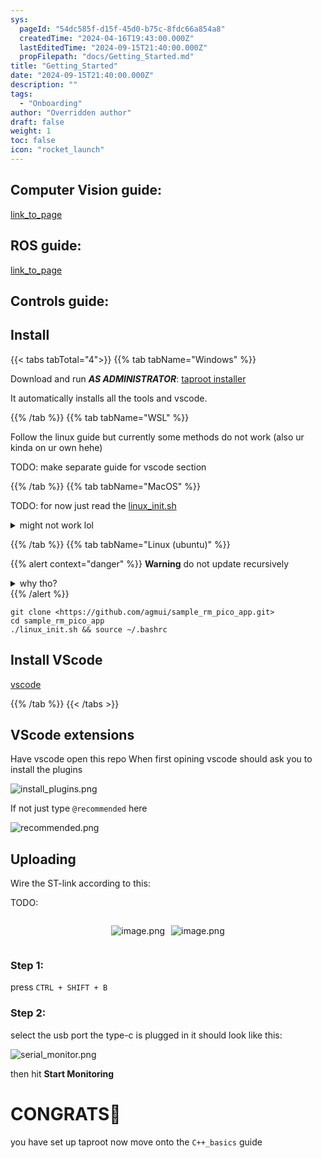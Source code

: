 ```yaml
---
sys:
  pageId: "54dc585f-d15f-45d0-b75c-8fdc66a854a8"
  createdTime: "2024-04-16T19:43:00.000Z"
  lastEditedTime: "2024-09-15T21:40:00.000Z"
  propFilepath: "docs/Getting_Started.md"
title: "Getting_Started"
date: "2024-09-15T21:40:00.000Z"
description: ""
tags:
  - "Onboarding"
author: "Overridden author"
draft: false
weight: 1
toc: false
icon: "rocket_launch"
---
```


## Computer Vision guide:

[link_to_page](86d45bc0-388b-4d26-8848-44f255f73d0e)

## ROS guide:

[link_to_page](3c76c1de-ec8f-46d6-8b0a-294005edc2d5)

## Controls guide:

## Install

{{< tabs tabTotal="4">}}
{{% tab tabName="Windows" %}}

Download and run _**AS ADMINISTRATOR**_: [taproot installer](https://github.com/Thornbots/TeachingFreshies/releases/tag/1.0)

It automatically installs all the tools and vscode.

{{% /tab %}}
{{% tab tabName="WSL" %}}

Follow the linux guide but currently some methods do not work (also ur kinda on ur own hehe)

TODO: make separate guide for vscode section

{{% /tab %}}
{{% tab tabName="MacOS" %}}

TODO: for now just read the [linux_init.sh](https://github.com/agmui/sample_rm_pico_app/blob/main/linux_init.sh)

<details>
<summary>might not work lol</summary>

`brew install libusb pkg-config`

Next install: [vscode](https://code.visualstudio.com/Download)

</details>

{{% /tab %}}
{{% tab tabName="Linux (ubuntu)" %}}

{{% alert context="danger" %}}
**Warning** do not update recursively
<details>
<summary>why tho?</summary>
There are some submodules that may go on for a while (like tinyusb) and I highly
recommend you don't need to get them.
If you want to see what submodules I update just look in `linux_init.sh`
</details>
{{% /alert %}}

```shell
git clone <https://github.com/agmui/sample_rm_pico_app.git>
cd sample_rm_pico_app
./linux_init.sh && source ~/.bashrc
```

## Install VScode

[vscode](https://code.visualstudio.com/Download)

{{% /tab %}}
{{< /tabs >}}

## VScode extensions

Have vscode open this repo
When first opining vscode should ask you to install the plugins

![install_plugins.png](https://prod-files-secure.s3.us-west-2.amazonaws.com/d518164a-d88e-44d1-a4ee-3adb3bd8bce0/89bd30f0-1825-4e77-867b-0a41ce370880/install_plugins.png?X-Amz-Algorithm=AWS4-HMAC-SHA256&X-Amz-Content-Sha256=UNSIGNED-PAYLOAD&X-Amz-Credential=ASIAZI2LB466UFDXWX2K%2F20250214%2Fus-west-2%2Fs3%2Faws4_request&X-Amz-Date=20250214T050749Z&X-Amz-Expires=3600&X-Amz-Security-Token=IQoJb3JpZ2luX2VjEPv%2F%2F%2F%2F%2F%2F%2F%2F%2F%2FwEaCXVzLXdlc3QtMiJHMEUCIQCATHr3hNtWnoRZtRpWJt2%2FCo5FDsN9M3rY1IIvD5Vo2gIgANt262wIcjJ0BtlbIshTd7CQ0e2e%2F1m8Jevj3z5ez8Qq%2FwMIJBAAGgw2Mzc0MjMxODM4MDUiDLSIVgCzXbeWRFxn3yrcAzRDX9UHls8vyrkTJzkttMHofGNB352OCsw4K0lmkYubkescl%2BvqkQPf3hQZLd6U2KSGAyVPtLNbrBcC0qliUzIjnWrsyv7exJoEhdU%2FBfgx%2Bxjbpn%2BS3%2F5hSqFRF4lIzGRtWC0tk3NVj7H5KfXSdXWcqziYsNYqbb7x%2FdQNYrvp%2FzOaQMSlW1FR7IALFAKN%2FfiTMqSWONxIkqxx7tBSHLjp85tHYeiO9YC1ZNe9%2ByEXHKVONacgZDLg7bJht1V5fMulapZ7H0tOAkPqW6qvt0SFXY4RKvJVieEx%2FK8YTwPWQ4fU%2FirzyvjRhPjA7b68FZTdWXd5j2fvmpEsuWSZbLul2%2BgUxRXLePCXD3MnmuxGnGhpJcAAF8I2DrFiFu4%2Fbziixl2%2BgavgfU3XfhIZ%2Fy0S44G9MZtbtR4UNBIZ1FX5cSCSoNMHySNgiRkzohDBUcI3UTOus6N5i1f89f1MqvU131ObQ5KNp7gOfcMGLgYkghDhzzWKPHwX7GCL5ECk5A3sBw8BJx1B9jzDX46Yqhxaq55X%2Fj9QtsayJ10cRA9eVMKg4w40nZxGt0EWYlYdtQnUk%2FfIIicbk5tfHcJKiJoxCQ8%2Baptw2C8dpo6Yn%2FCYGqkqzQC2dFqrcMphMOLqur0GOqUBL%2FFDvgsvR28mWZ7FmvJRexgc02%2FF%2BLDqGJfumU40V6DSgM6rWnPyfENyt4B5tjxgOL2rSm%2FgLAiydmiJFtdSinDWk7wcUH3R%2BnL0Y3EpKezYdoxXtFzy%2FolWJ54Os806yOQFuTFdx3Do8J8ul2OJD59OA5H4I2W4fTjYdgMJNxLLmmmhVidvEo7GzeTvfWHUoL34og9kHa77eWAFZubRtTPNG2ba&X-Amz-Signature=55d293a8e13105a18e0034b3857f07099812f72a470614ef99116c177ff387d2&X-Amz-SignedHeaders=host&x-id=GetObject)

If not just type `@recommended` here  

![recommended.png](https://prod-files-secure.s3.us-west-2.amazonaws.com/d518164a-d88e-44d1-a4ee-3adb3bd8bce0/61e661e9-5d85-4dfc-be0d-8d2097a5e793/recommended.png?X-Amz-Algorithm=AWS4-HMAC-SHA256&X-Amz-Content-Sha256=UNSIGNED-PAYLOAD&X-Amz-Credential=ASIAZI2LB466UFDXWX2K%2F20250214%2Fus-west-2%2Fs3%2Faws4_request&X-Amz-Date=20250214T050749Z&X-Amz-Expires=3600&X-Amz-Security-Token=IQoJb3JpZ2luX2VjEPv%2F%2F%2F%2F%2F%2F%2F%2F%2F%2FwEaCXVzLXdlc3QtMiJHMEUCIQCATHr3hNtWnoRZtRpWJt2%2FCo5FDsN9M3rY1IIvD5Vo2gIgANt262wIcjJ0BtlbIshTd7CQ0e2e%2F1m8Jevj3z5ez8Qq%2FwMIJBAAGgw2Mzc0MjMxODM4MDUiDLSIVgCzXbeWRFxn3yrcAzRDX9UHls8vyrkTJzkttMHofGNB352OCsw4K0lmkYubkescl%2BvqkQPf3hQZLd6U2KSGAyVPtLNbrBcC0qliUzIjnWrsyv7exJoEhdU%2FBfgx%2Bxjbpn%2BS3%2F5hSqFRF4lIzGRtWC0tk3NVj7H5KfXSdXWcqziYsNYqbb7x%2FdQNYrvp%2FzOaQMSlW1FR7IALFAKN%2FfiTMqSWONxIkqxx7tBSHLjp85tHYeiO9YC1ZNe9%2ByEXHKVONacgZDLg7bJht1V5fMulapZ7H0tOAkPqW6qvt0SFXY4RKvJVieEx%2FK8YTwPWQ4fU%2FirzyvjRhPjA7b68FZTdWXd5j2fvmpEsuWSZbLul2%2BgUxRXLePCXD3MnmuxGnGhpJcAAF8I2DrFiFu4%2Fbziixl2%2BgavgfU3XfhIZ%2Fy0S44G9MZtbtR4UNBIZ1FX5cSCSoNMHySNgiRkzohDBUcI3UTOus6N5i1f89f1MqvU131ObQ5KNp7gOfcMGLgYkghDhzzWKPHwX7GCL5ECk5A3sBw8BJx1B9jzDX46Yqhxaq55X%2Fj9QtsayJ10cRA9eVMKg4w40nZxGt0EWYlYdtQnUk%2FfIIicbk5tfHcJKiJoxCQ8%2Baptw2C8dpo6Yn%2FCYGqkqzQC2dFqrcMphMOLqur0GOqUBL%2FFDvgsvR28mWZ7FmvJRexgc02%2FF%2BLDqGJfumU40V6DSgM6rWnPyfENyt4B5tjxgOL2rSm%2FgLAiydmiJFtdSinDWk7wcUH3R%2BnL0Y3EpKezYdoxXtFzy%2FolWJ54Os806yOQFuTFdx3Do8J8ul2OJD59OA5H4I2W4fTjYdgMJNxLLmmmhVidvEo7GzeTvfWHUoL34og9kHa77eWAFZubRtTPNG2ba&X-Amz-Signature=bb06ca92234700a601484b52a7baeb58e0940a5d1203731dcea3597421c680a3&X-Amz-SignedHeaders=host&x-id=GetObject)

## Uploading

Wire the ST-link according to this:

TODO:

<div style="display: flex;flex-direction: row; column-gap:10px; max-width: 630px;justify-content: center;">
<div>

![image.png](https://prod-files-secure.s3.us-west-2.amazonaws.com/d518164a-d88e-44d1-a4ee-3adb3bd8bce0/210ecb78-1116-4d7b-b9b7-2292f66fa2c2/image.png?X-Amz-Algorithm=AWS4-HMAC-SHA256&X-Amz-Content-Sha256=UNSIGNED-PAYLOAD&X-Amz-Credential=ASIAZI2LB4663B5VHU2P%2F20250214%2Fus-west-2%2Fs3%2Faws4_request&X-Amz-Date=20250214T050751Z&X-Amz-Expires=3600&X-Amz-Security-Token=IQoJb3JpZ2luX2VjEPv%2F%2F%2F%2F%2F%2F%2F%2F%2F%2FwEaCXVzLXdlc3QtMiJHMEUCIGjRWRoMuUAH%2BKoN9OQVondS%2BDhH6KOby6rkks2ulCZpAiEA8Assjj8FKmcyHhlCqOrSoV0aBTx%2FNEFbKiqkrFKbF7Yq%2FwMIJBAAGgw2Mzc0MjMxODM4MDUiDE67isLPY%2BO00bqNrircA0YQuz%2FDzjO0FnVHfzRhZa4I0fNoaJKgFIqmE62Il5bj1XJMAZj8LDFB1sxF9CnCYqJFMphY%2FMsbDZfpjPmMiMZMiz3hmXMOTIizK1rW46m9PTIP5i8%2FLFqh6GtWfGgLb%2Bz%2FGMdmghgdyNWO7vi%2FxTIxuaL2823IQNHIfSqdvk4EYdSekYXlm3Ovu5ClwwYBd7J9v3UYLEA9u7%2BcoeRMvPqKp5CerhPweN78bEHZJ9FmB6rkjsmEOfwUH6Q491QZDeVkw2UyneIshntEG1lsy6atO%2BA57WIxsFHvGvQbIgM9p8PWAbSS1qz8qlWr%2F6NQSn21rxvFQXd5m86FauCx5Vm%2BNTLpxUhxwu4rWSksPf14GMy7s%2Bq2QmBtfSEYB%2F11ARa3NM6DL71SFi4iloQ0MKLNAbKwuj6DNHLhIbzv4zSb72BrnBbBnyDhP90EjCP1ouZR4ZZTx%2Fw7Ta81jjuQDtMCMmgkygfA9yvkzRdBcnh%2BFS1QOqCYvuNzP%2Fod4hOWA4TOSn9PJnfEq3DHZPQtHo2kCyPEFRGrzNM8kCsGK4KgBupHMNmIfkG4ZF9JxKr0dNfWpPDUx9RPK5ltxCGmhMBpNq8Faxl4w75OyNh%2F9Ng2rDVvib6RqF%2FEDs6KMIrrur0GOqUBexpJhwM4wZqX3Zva5KxR5BeL1CvwBrsl9%2FJj9Ww2GvcO37m7cpZr1hnKhqbf2Vuvjhhf%2FVWW0BOE969f5JVKEI%2FjdEFuGjqC4bq4kJJ0xpM%2B%2BlxPkvBPeySnn6L53bCQHFD%2BbZQL1tPKJxpfQJ9dNDR8yZknT07148uYwnAFUEKBy993vPBPy4E6KnYOWIF1NPL%2Bo4D1ZIU7fK6IBd06yeDbHCRG&X-Amz-Signature=888bcbf0c10d0ba2c8e726354c56ae9d5f20cb13470f6d980b16b2b0d12b508d&X-Amz-SignedHeaders=host&x-id=GetObject)

</div>
<div>

![image.png](https://prod-files-secure.s3.us-west-2.amazonaws.com/d518164a-d88e-44d1-a4ee-3adb3bd8bce0/33a0fd0f-8ca6-4a86-8e09-26e95ded1fff/image.png?X-Amz-Algorithm=AWS4-HMAC-SHA256&X-Amz-Content-Sha256=UNSIGNED-PAYLOAD&X-Amz-Credential=ASIAZI2LB4666UMARAC2%2F20250214%2Fus-west-2%2Fs3%2Faws4_request&X-Amz-Date=20250214T050751Z&X-Amz-Expires=3600&X-Amz-Security-Token=IQoJb3JpZ2luX2VjEPv%2F%2F%2F%2F%2F%2F%2F%2F%2F%2FwEaCXVzLXdlc3QtMiJHMEUCIQDaNjtcsg7gqpf6%2FET8qLp%2BFyVBJxpE6BQ0nOMUjSLTNQIgJnc6%2FHpvDolowrxyra1xCU%2FVQJgtxKFKDx1qjy177jcq%2FwMIJBAAGgw2Mzc0MjMxODM4MDUiDFQAdlPmyLt%2BuUcLMyrcAzSm6vOEjBai%2B1S323ZHOD0ECpmTiMXY7AYRMKmyGRk4cPJP4Auh2Hqgq26Trkm%2B96km7uW%2BuCaRzNa2hm5SkTUuqSULad1MJ85VFkTkruogu33OaweaH12glFrYq8s%2FLx9wlXrFIKK82Y49Gk0VFTitPtV6PFDAAUGZnzx40%2BaP6%2BgpoRiERvnPPNhlvNWC2hLxzM26SiJhC%2BaTFeQ4BxvHMn1FzNjM4W%2Bd%2FVj3gUd%2BFWsVQi8S3JbS3PyOX%2F229Op9MKiHV9w1lj6LLdh2cx%2FAmVR1BM3X6YphtRdzNSzFcA64AxkHhLRW0AU3trWiyqMLhvAYo36tGTvr4TEqEX9sSKxQGOp1xiuX8AGG6LZYtkj82IvEcNgqnCBwA87fQTHEtgTE3EHqRAAmbOkM2QAcdDL9H2kp%2F2mX2C%2FYJdYPPPiAZ4h7ofSklsF%2FZ%2BagevcCLvHJY0vYigoCExxom%2FWCmndwq9UnwoUUZtaTGdHONvI3oe%2Fo%2F6deWKBFNtykue7NkqRXJ4Y3VlTA26dP3YldUOWsbtHvvaZ5WaIzum%2Fmb5%2FhIN8cz%2B1dlz6mLise4QRKP7HgVpF4v5X1IvxzJtqSNU38vd6V%2FCLG0KYPO1KZ6jMt0jNCX4fEw3HbMJrrur0GOqUBQE0%2BdEznkr0yN4yLqdHW4rV38n34kzlCTY0hu3pN8yl4fpLgF6r8vEmYdt9MT9fO1oDRxOzLRrMdiNp4ywKwJDQfXazT6XVdlelz85oE7S%2FjdyZeb9Uxff0qoUFUFEyJx4rQkD7%2BKS26cG%2Fscyy%2BUdsIG%2FxJLDP3BFx2OokfzWv%2BIApleG8DN3GjXZtUG0m6xxxF3ppsGViH1wt8sHUMhirhgM7p&X-Amz-Signature=ce31dc55dec799688080bb8d1d762de627dabfc1bb183bf3cbd292bc9d66ecd6&X-Amz-SignedHeaders=host&x-id=GetObject)

</div>
</div>

### Step 1:

press `CTRL + SHIFT + B`

### Step 2:

select the usb port the type-c is plugged in it should look like this:

![serial_monitor.png](https://prod-files-secure.s3.us-west-2.amazonaws.com/d518164a-d88e-44d1-a4ee-3adb3bd8bce0/f03f4774-05d4-4393-b6a0-d5efb6d315ab/serial_monitor.png?X-Amz-Algorithm=AWS4-HMAC-SHA256&X-Amz-Content-Sha256=UNSIGNED-PAYLOAD&X-Amz-Credential=ASIAZI2LB466UFDXWX2K%2F20250214%2Fus-west-2%2Fs3%2Faws4_request&X-Amz-Date=20250214T050749Z&X-Amz-Expires=3600&X-Amz-Security-Token=IQoJb3JpZ2luX2VjEPv%2F%2F%2F%2F%2F%2F%2F%2F%2F%2FwEaCXVzLXdlc3QtMiJHMEUCIQCATHr3hNtWnoRZtRpWJt2%2FCo5FDsN9M3rY1IIvD5Vo2gIgANt262wIcjJ0BtlbIshTd7CQ0e2e%2F1m8Jevj3z5ez8Qq%2FwMIJBAAGgw2Mzc0MjMxODM4MDUiDLSIVgCzXbeWRFxn3yrcAzRDX9UHls8vyrkTJzkttMHofGNB352OCsw4K0lmkYubkescl%2BvqkQPf3hQZLd6U2KSGAyVPtLNbrBcC0qliUzIjnWrsyv7exJoEhdU%2FBfgx%2Bxjbpn%2BS3%2F5hSqFRF4lIzGRtWC0tk3NVj7H5KfXSdXWcqziYsNYqbb7x%2FdQNYrvp%2FzOaQMSlW1FR7IALFAKN%2FfiTMqSWONxIkqxx7tBSHLjp85tHYeiO9YC1ZNe9%2ByEXHKVONacgZDLg7bJht1V5fMulapZ7H0tOAkPqW6qvt0SFXY4RKvJVieEx%2FK8YTwPWQ4fU%2FirzyvjRhPjA7b68FZTdWXd5j2fvmpEsuWSZbLul2%2BgUxRXLePCXD3MnmuxGnGhpJcAAF8I2DrFiFu4%2Fbziixl2%2BgavgfU3XfhIZ%2Fy0S44G9MZtbtR4UNBIZ1FX5cSCSoNMHySNgiRkzohDBUcI3UTOus6N5i1f89f1MqvU131ObQ5KNp7gOfcMGLgYkghDhzzWKPHwX7GCL5ECk5A3sBw8BJx1B9jzDX46Yqhxaq55X%2Fj9QtsayJ10cRA9eVMKg4w40nZxGt0EWYlYdtQnUk%2FfIIicbk5tfHcJKiJoxCQ8%2Baptw2C8dpo6Yn%2FCYGqkqzQC2dFqrcMphMOLqur0GOqUBL%2FFDvgsvR28mWZ7FmvJRexgc02%2FF%2BLDqGJfumU40V6DSgM6rWnPyfENyt4B5tjxgOL2rSm%2FgLAiydmiJFtdSinDWk7wcUH3R%2BnL0Y3EpKezYdoxXtFzy%2FolWJ54Os806yOQFuTFdx3Do8J8ul2OJD59OA5H4I2W4fTjYdgMJNxLLmmmhVidvEo7GzeTvfWHUoL34og9kHa77eWAFZubRtTPNG2ba&X-Amz-Signature=1c6a3422378db001fb4adc04794f99f84c24eb3f7d9b0deaf0d656139ea38f41&X-Amz-SignedHeaders=host&x-id=GetObject)

then hit **Start Monitoring**

# CONGRATS🎉

you have set up taproot now move onto the `C++_basics` guide
